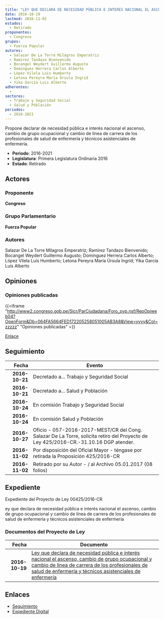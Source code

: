 ```yaml
---
title: "LEY QUE DECLARA DE NECESIDAD PÚBLICA E INTERÉS NACIONAL EL ASCENSO, CAMBIO DE GRUPO OCUPACICONAL Y CAMBIO DE LÍNEA DE CARRERA DE LOS PROFESIONALES DE SALUD DE ENFERMERÍA Y TÉCNICOS ASISTENCIALES DE ENFERMERÍA"
date: 2016-10-19
lastmod: 2016-11-02
estados: 
  - Retirado
proponentes: 
  - Congreso
grupos: 
  - Fuerza Popular
autores: 
  - Salazar De La Torre Milagros Emperatriz
  - Ramírez Tandazo Bienvenido
  - Bocangel Weydert Guillermo Augusto
  - Domínguez Herrera Carlos Alberto
  - López Vilela Luis Humberto
  - Letona Pereyra María Úrsula Ingrid
  - Yika García Luis Alberto
adherentes: 
  - 
sectores: 
  - Trabajo y Seguridad Social
  - Salud y Población
periodos: 
  - 2016-2021
---
```


Propone declarar de necesidad pública e interés nacional el ascenso, cambio de grupo ocupacional y cambio de línea de carrera de los profesionales de salud de enfermería y técnicos asistenciales de enfermería.

- **Periodo**: 2016-2021
- **Legislatura**: Primera Legislatura Ordinaria 2016
- **Estado**: Retirado

## Actores

### Proponente

**Congreso**

### Grupo Parlamentario

**Fuerza Popular**

### Autores

Salazar De La Torre Milagros Emperatriz; Ramírez Tandazo Bienvenido; Bocangel Weydert Guillermo Augusto; Domínguez Herrera Carlos Alberto; López Vilela Luis Humberto; Letona Pereyra María Úrsula Ingrid; Yika García Luis Alberto


## Opiniones

### Opiniones publicadas

{{<iframe "http://www2.congreso.gob.pe/Sicr/ParCiudadana/Foro_pvp.nsf/RepOpiweb04?OpenForm&Db=064FA5664FED172205258051005AB3A8&View=yyyy&Col=zzzzz" "Opiniones publicadas" >}}

[Enlace](http://www2.congreso.gob.pe/Sicr/ParCiudadana/Foro_pvp.nsf/RepOpiweb04?OpenForm&Db=064FA5664FED172205258051005AB3A8&View=yyyy&Col=zzzzz)

## Seguimiento

| Fecha | Evento |
|------:|--------|
| **2016-10-21** | Decretado a... Trabajo y Seguridad Social|
| **2016-10-21** | Decretado a... Salud y Población|
| **2016-10-24** | En comisión Trabajo y Seguridad Social|
| **2016-10-24** | En comisión Salud y Población|
| **2016-10-27** | Oficio - 057-2016-2017-MEST/CR del Cong. Salazar De La Torre, solicita retiro del Proyecto de Ley 425/2016-CR.-31.10.16 DGP atender.|
| **2016-11-02** | Por disposición del Oficial Mayor - téngase por retirada la Proposición 425/2016-CR|
| **2016-11-02** | Retirado por su Autor - / al Archivo 05.01.2017 (08 folios)|


## Expediente

Expediente del Proyecto de Ley 00425/2016-CR

ey que declara de necesidad pública e interés nacional el ascenso, cambio de grupo ocupacional y cambio de línea de carrera de los profesionales de salud de enfermería y técnicos asistenciales de enfermería


### Documentos del Proyecto de Ley

| Fecha | Documento |
|------:|--------|
| **2016-10-19** | [Ley que declara de necesidad pública e interés nacional el ascenso, cambio de grupo ocupacional y cambio de línea de carrera de los profesionales de salud de enfermería y técnicos asistenciales de enfermería](http://www.leyes.congreso.gob.pe/Documentos/2016_2021/Proyectos_de_Ley_y_de_Resoluciones_Legislativas/PL0042520161019.pdf) |

## Enlaces 

- [Seguimiento](http://www2.congreso.gob.pe/Sicr/TraDocEstProc/CLProLey2016.nsf/f7fff46988ca05b1052578e100829cc7/24de7563abf7fdc405258051005c9bd5?OpenDocument)
- [Expediente Digital](http://www2.congreso.gob.pehttp://www2.congreso.gob.pe/Sicr/TraDocEstProc/CLProLey2016.nsf/f7fff46988ca05b1052578e100829cc7/24de7563abf7fdc405258051005c9bd5?OpenDocument&Click=05257FB7005EB655.eb71d0cf91d8294e05256cdf006b5706/$Body/0.1C6C)
